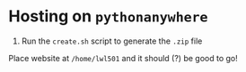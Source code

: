 # Hosting on `pythonanywhere`

1. Run the `create.sh` script to generate the `.zip` file

Place website at `/home/lwl501` and it should (?) be good to go!